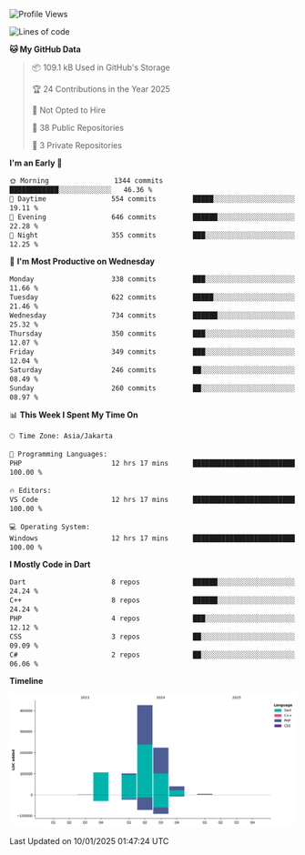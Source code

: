 <!--START_SECTION:waka-->
![Profile Views](http://img.shields.io/badge/Profile%20Views-0-blue)

![Lines of code](https://img.shields.io/badge/From%20Hello%20World%20I%27ve%20Written-896.8%20thousand%20lines%20of%20code-blue)

**🐱 My GitHub Data** 

> 📦 109.1 kB Used in GitHub's Storage 
 > 
> 🏆 24 Contributions in the Year 2025
 > 
> 🚫 Not Opted to Hire
 > 
> 📜 38 Public Repositories 
 > 
> 🔑 3 Private Repositories 
 > 
**I'm an Early 🐤** 

```text
🌞 Morning                1344 commits        ████████████░░░░░░░░░░░░░   46.36 % 
🌆 Daytime                554 commits         █████░░░░░░░░░░░░░░░░░░░░   19.11 % 
🌃 Evening                646 commits         ██████░░░░░░░░░░░░░░░░░░░   22.28 % 
🌙 Night                  355 commits         ███░░░░░░░░░░░░░░░░░░░░░░   12.25 % 
```
📅 **I'm Most Productive on Wednesday** 

```text
Monday                   338 commits         ███░░░░░░░░░░░░░░░░░░░░░░   11.66 % 
Tuesday                  622 commits         █████░░░░░░░░░░░░░░░░░░░░   21.46 % 
Wednesday                734 commits         ██████░░░░░░░░░░░░░░░░░░░   25.32 % 
Thursday                 350 commits         ███░░░░░░░░░░░░░░░░░░░░░░   12.07 % 
Friday                   349 commits         ███░░░░░░░░░░░░░░░░░░░░░░   12.04 % 
Saturday                 246 commits         ██░░░░░░░░░░░░░░░░░░░░░░░   08.49 % 
Sunday                   260 commits         ██░░░░░░░░░░░░░░░░░░░░░░░   08.97 % 
```


📊 **This Week I Spent My Time On** 

```text
🕑︎ Time Zone: Asia/Jakarta

💬 Programming Languages: 
PHP                      12 hrs 17 mins      █████████████████████████   100.00 % 

🔥 Editors: 
VS Code                  12 hrs 17 mins      █████████████████████████   100.00 % 

💻 Operating System: 
Windows                  12 hrs 17 mins      █████████████████████████   100.00 % 
```

**I Mostly Code in Dart** 

```text
Dart                     8 repos             ██████░░░░░░░░░░░░░░░░░░░   24.24 % 
C++                      8 repos             ██████░░░░░░░░░░░░░░░░░░░   24.24 % 
PHP                      4 repos             ███░░░░░░░░░░░░░░░░░░░░░░   12.12 % 
CSS                      3 repos             ██░░░░░░░░░░░░░░░░░░░░░░░   09.09 % 
C#                       2 repos             ██░░░░░░░░░░░░░░░░░░░░░░░   06.06 % 
```



**Timeline**

![Lines of Code chart](https://raw.githubusercontent.com/PradiptaAhmad/PradiptaAhmad/main/assets/bar_graph.png)


 Last Updated on 10/01/2025 01:47:24 UTC
<!--END_SECTION:waka-->
